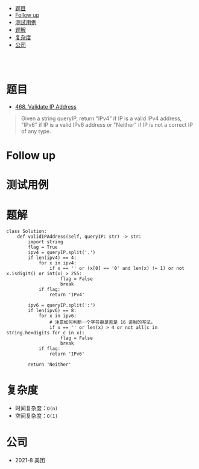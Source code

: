 - [题目](#题目)
- [Follow up](#follow-up)
- [测试用例](#测试用例)
- [题解](#题解)
- [复杂度](#复杂度)
- [公司](#公司)

</br></br>

# 题目
- [468. Validate IP Address](https://leetcode.com/problems/validate-ip-address/description/)
> Given a string queryIP, return "IPv4" if IP is a valid IPv4 address, "IPv6" if IP is a valid IPv6 address or "Neither" if IP is not a correct IP of any type.

# Follow up

# 测试用例

# 题解
```
class Solution:
    def validIPAddress(self, queryIP: str) -> str:
        import string
        flag = True
        ipv4 = queryIP.split('.')
        if len(ipv4) == 4:
            for x in ipv4:
                if x == '' or (x[0] == '0' and len(x) != 1) or not x.isdigit() or int(x) > 255:
                    flag = False
                    break
            if flag:
                return 'IPv4'

        ipv6 = queryIP.split(':')
        if len(ipv6) == 8:
            for x in ipv6:
                # 注意如何判断一个字符串是否是 16 进制的写法。
                if x == '' or len(x) > 4 or not all(c in string.hexdigits for c in x):
                    flag = False
                    break
            if flag:
                return 'IPv6'

        return 'Neither'
```

# 复杂度
- 时间复杂度：`O(n)`
- 空间复杂度：`O(1)`

# 公司
- 2021-8 美团